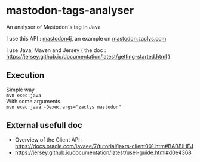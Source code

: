 # mastodon-tags-analyser
An analyser of Mastodon's tag in Java

I use this API : [mastodon4j](https://github.com/sys1yagi/mastodon4j), an example on [mastodon.zaclys.com](https://mastodon.zaclys.com/api/v1/accounts/101)

I use Java, Maven and Jersey ( the doc : https://jersey.github.io/documentation/latest/getting-started.html ) 

## Execution
Simple way  
```mvn exec:java```  
With some arguments  
```mvn exec:java -Dexec.args="zaclys mastodon"```

## External usefull doc 
- Overview of the Client API : https://docs.oracle.com/javaee/7/tutorial/jaxrs-client001.htm#BABBIHEJ
- https://jersey.github.io/documentation/latest/user-guide.html#d0e4368

